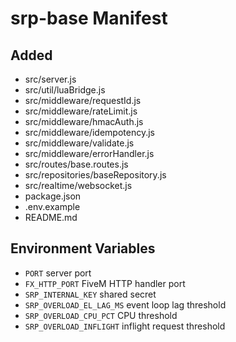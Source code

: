 # srp-base Manifest

## Added
- src/server.js
- src/util/luaBridge.js
- src/middleware/requestId.js
- src/middleware/rateLimit.js
- src/middleware/hmacAuth.js
- src/middleware/idempotency.js
- src/middleware/validate.js
- src/middleware/errorHandler.js
- src/routes/base.routes.js
- src/repositories/baseRepository.js
- src/realtime/websocket.js
- package.json
- .env.example
- README.md

## Environment Variables
- `PORT` server port
- `FX_HTTP_PORT` FiveM HTTP handler port
- `SRP_INTERNAL_KEY` shared secret
- `SRP_OVERLOAD_EL_LAG_MS` event loop lag threshold
- `SRP_OVERLOAD_CPU_PCT` CPU threshold
- `SRP_OVERLOAD_INFLIGHT` inflight request threshold
